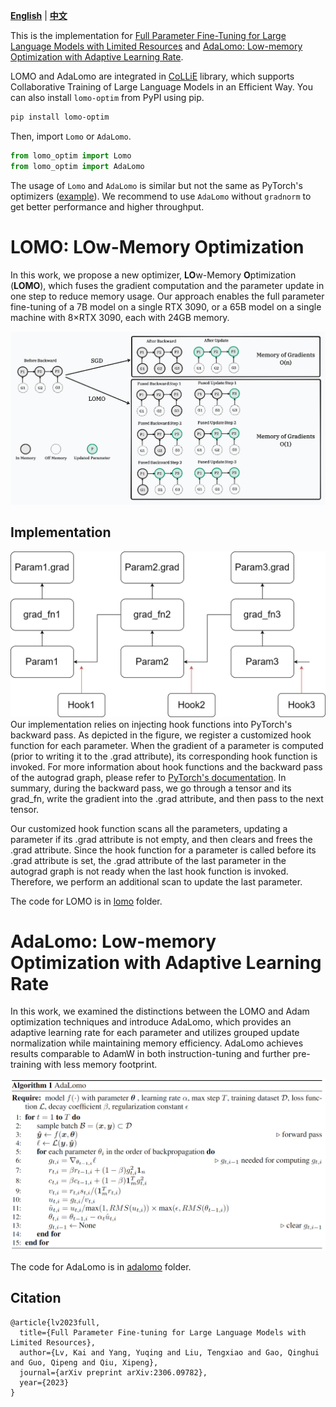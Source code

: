 [**English**](./README.md) | [**中文**](./README_ZH.md)

This is the implementation for [Full Parameter Fine-Tuning for Large Language Models with Limited Resources](https://arxiv.org/pdf/2306.09782.pdf)
and [AdaLomo: Low-memory Optimization with Adaptive Learning Rate](https://arxiv.org/pdf/2310.10195.pdf).

LOMO and AdaLomo are integrated in [CoLLiE](https://github.com/OpenMOSS/collie) library, which supports Collaborative Training of Large Language Models in an Efficient Way.
You can also install `lomo-optim` from PyPI using pip.

```bash
pip install lomo-optim
```

Then, import `Lomo` or `AdaLomo`.

```python
from lomo_optim import Lomo
from lomo_optim import AdaLomo
```

The usage of `Lomo` and `AdaLomo` is similar but not the same as PyTorch's optimizers 
([example](https://github.com/OpenMOSS/CoLLiE/blob/726ec80d263c1e1c56344dfde5b3c24897daa94d/collie/controller/trainer.py#L469)).
We recommend to use `AdaLomo` without `gradnorm` to get better performance and higher throughput.

# LOMO: LOw-Memory Optimization

In this work, we propose a new optimizer, **LO**w-Memory **O**ptimization (**LOMO**), which fuses the gradient computation and the parameter update in one step to reduce memory usage.
Our approach enables the full parameter fine-tuning of a 7B model on a single RTX 3090, or 
a 65B model on a single machine with 8×RTX 3090, each with 24GB memory.

![LOMO](assets/LOMO.png)

## Implementation
![Hook function](assets/hook_func.png)
Our implementation relies on injecting hook functions into PyTorch's backward pass. As depicted in the figure, we register a customized hook function for each parameter. When the gradient of a parameter is computed (prior to writing it to the .grad attribute), its corresponding hook function is invoked. For more information about hook functions and the backward pass of the autograd graph, please refer to [PyTorch's documentation](https://pytorch.org/docs/stable/notes/autograd.html#backward-hooks-execution). In summary, during the backward pass, we go through a tensor and its grad_fn, write the gradient into the .grad attribute, and then pass to the next tensor.

Our customized hook function scans all the parameters, updating a parameter if its .grad attribute is not empty, and then clears and frees the .grad attribute. Since the hook function for a parameter is called before its .grad attribute is set, the .grad attribute of the last parameter in the autograd graph is not ready when the last hook function is invoked. Therefore, we perform an additional scan to update the last parameter.

The code for LOMO is in [lomo](lomo) folder.

# AdaLomo: Low-memory Optimization with Adaptive Learning Rate

In this work, we examined the distinctions between the LOMO and Adam optimization techniques and introduce AdaLomo, which provides an adaptive learning rate for each parameter and utilizes grouped update normalization while maintaining memory efficiency.
AdaLomo achieves results comparable to AdamW in both instruction-tuning and further pre-training with less memory footprint.

![AdaLomo](assets/adalomo_algorithm.png)

The code for AdaLomo is in [adalomo](adalomo) folder.

## Citation
```text
@article{lv2023full,
  title={Full Parameter Fine-tuning for Large Language Models with Limited Resources},
  author={Lv, Kai and Yang, Yuqing and Liu, Tengxiao and Gao, Qinghui and Guo, Qipeng and Qiu, Xipeng},
  journal={arXiv preprint arXiv:2306.09782},
  year={2023}
}
```
